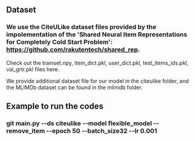 ## Dataset

### We use the CiteULike dataset files provided by the impolementation of the 'Shared Neural Item Representations for Completely Cold Start Problem': https://github.com/rakutentech/shared_rep.
Check out the trainset.npy, item_dict.pkl, user_dict.pkl, test_items_ids.pkl, val_grtr.pkl files here.

We provide additional dataset file for our model in the citeulike folder, and the MLIMDb dataset can be found in the mlimdb folder.

## Example to run the codes
### git main.py --ds citeulike --model flexible_model --remove_item --epoch 50 --batch_size32 --lr 0.001
